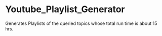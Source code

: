 # Youtube_Playlist_Generator
Generates Playlists of the queried topics whose total run time is about 15 hrs.
